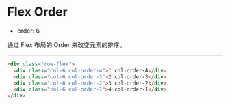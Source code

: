# Flex Order

- order: 6 

通过 Flex 布局的 Order 来改变元素的排序。


---


````html
<div class="row-flex">
  <div class="col-6 col-order-4">1 col-order-4</div>
  <div class="col-6 col-order-3">2 col-order-3</div>
  <div class="col-6 col-order-2">3 col-order-2</div>
  <div class="col-6 col-order-1">4 col-order-1</div>
</div>

````




